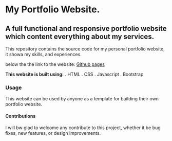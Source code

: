 # My Portfolio Website.

## A full functional and responsive portfolio website which content everything about my services.

This repository contains the source code for my personal portfolio website, it showa my skills, and experiences.

below the the link to the website:
[Github pages](https://gozmocine.github.io/gozmocine)

**This website is built using:**
. HTML
. CSS
. Javascript 
. Bootstrap 

### Usage
This website can be used by anyone as a template for building their own portfolio website.

#### Contributions
I will bw glad to welcome any contribute to this project, whether it be bug fixes, new features, or design improvements.



 
